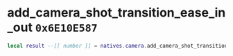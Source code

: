 # add_camera_shot_transition_ease_in_out `0x6E10E587`

```lua
local result --[[ number ]] = natives.camera.add_camera_shot_transition_ease_in_out(_unk0 --[[ number ]], _unk1 --[[ number ]], _unk2 --[[ number ]], _unk3 --[[ number ]], _unk4 --[[ number ]], _unk5 --[[ number ]])
```